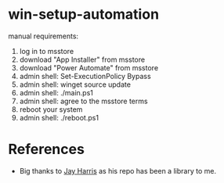 # win-setup-automation

manual requirements:

1. log in to msstore
2. download "App Installer" from msstore
3. download "Power Automate" from msstore
4. admin shell: Set-ExecutionPolicy Bypass
5. admin shell: winget source update
6. admin shell: ./main.ps1
7. admin shell: agree to the msstore terms
8. reboot your system
9. admin shell: ./reboot.ps1

# References

- Big thanks to [Jay Harris](https://github.com/jayharris/dotfiles-windows) as his repo has been a library to me.
